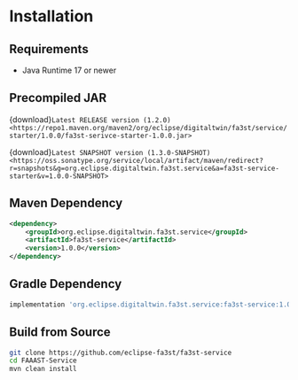 # Installation

## Requirements

-	Java Runtime 17 or newer

## Precompiled JAR

<!--start:download-release-->
{download}`Latest RELEASE version (1.2.0) <https://repo1.maven.org/maven2/org/eclipse/digitaltwin/fa3st/service/starter/1.0.0/fa3st-serivce-starter-1.0.0.jar>`<!--end:download-release-->

<!--start:download-snapshot-->
{download}`Latest SNAPSHOT version (1.3.0-SNAPSHOT) <https://oss.sonatype.org/service/local/artifact/maven/redirect?r=snapshots&g=org.eclipse.digitaltwin.fa3st.service&a=fa3st-service-starter&v=1.0.0-SNAPSHOT>`<!--end:download-snapshot-->

## Maven Dependency

```xml
<dependency>
	<groupId>org.eclipse.digitaltwin.fa3st.service</groupId>
	<artifactId>fa3st-service</artifactId>
	<version>1.0.0</version>
</dependency>
```

## Gradle Dependency

```groovy
implementation 'org.eclipse.digitaltwin.fa3st.service:fa3st-service:1.0.0'
```

## Build from Source

```sh
git clone https://github.com/eclipse-fa3st/fa3st-service
cd FAAAST-Service
mvn clean install
```